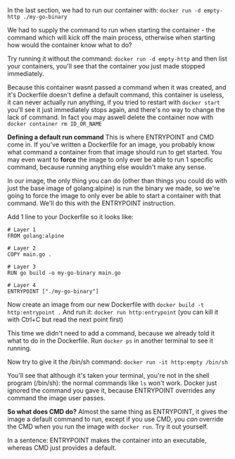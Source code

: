 In the last section, we had to run our container with: `docker run -d empty-http ./my-go-binary`

We had to supply the command to run when starting the container - the command which will kick off the main process, otherwise when starting how would the container know what to do?

Try running it without the command: `docker run -d empty-http` and then list your containers, you'll see that the container you just made stopped immediately.

Because this container wasnt passed a command when it was created, and it's Dockerfile doesn't define a default command, this container is useless, it can never actually run anything, if you tried to restart with `docker start` you'll see it just immediately stops again, and there's no way to change the lack of command. In fact you may aswell delete the container now with `docker container rm ID_OR_NAME`

**Defining a default run command**
This is where ENTRYPOINT and CMD come in. If you've written a Dockerfile for an image, you probably know what command a container from that image should run to get started. 
You may even want to **force** the image to only ever be able to run 1 specific command, because running anything else wouldn't make any sense.

In our image, the only thing you can do (other than things you could do with just the base image of golang:alpine) is run the binary we made, so we're going to force the image to only ever be able to start a container with that command. We'll do this with the ENTRYPOINT instruction.

Add 1 line to your Dockerfile so it looks like: 
```
# Layer 1
FROM golang:alpine

# Layer 2
COPY main.go .

# Layer 3
RUN go build -o my-go-binary main.go

# Layer 4
ENTRYPOINT ["./my-go-binary"]
```

Now create an image from our new Dockerfile with `docker build -t http:entrypoint .`
And run it: `docker run http:entrypoint` (you can kill it with Ctrl+C but read the next point first)

This time we didn't need to add a command, because we already told it what to do in the Dockerfile. Run `docker ps` in another terminal to see it running.

Now try to give it the /bin/sh command: `docker run -it http:empty /bin/sh`

You'll see that although it's taken your terminal, you're not in the shell program (/bin/sh): the normal commands like `ls` won't work. Docker just ignored the command you gave it, because ENTRYPOINT overrides any command the image user passes.

**So what does CMD do?**
Almost the same thing as ENTRYPOINT, it gives the image a default command to run, except if you use CMD, you *can* override the CMD when you run the image with `docker run`. Try it out yourself.


In a sentence:
ENTRYPOINT makes the container into an executable, whereas CMD just provides a default.

